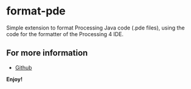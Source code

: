# format-pde

Simple extension to format Processing Java code (.pde files), using the code for the formatter of the Processing 4 IDE.

## For more information

* [Github](https://github.com/jn3008)

**Enjoy!**
